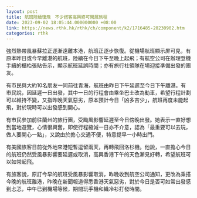 ```yaml
---
layout: post
title: 航班陸續復飛　不少搭客高興終可開展旅程
date: 2023-09-02 18:05:44.000000000 +08:00
link: https://news.rthk.hk/rthk/ch/component/k2/1716485-20230902.htm
categories: rthk
---
```


強烈熱帶風暴蘇拉正逐漸遠離本港，航班正逐步恢復。從機場航班顯示屏可見，有原本昨日或今早離港的航班，陸續在今日下午至晚上起飛；有航空公司在辦理登機手續的櫃枱張貼告示，顯示航班延誤時間；亦有旅行社領隊在場迎接凖備出發的團友。

有市民與大約10名朋友一同前往青海，航班由昨日下午延遲至今日下午離港。有市民說，因延遲一日出發，其中一日的行程會由乘坐巴士改為動車，希望行程計劃可以維持不變，又指昨晚天氣惡劣，原本預計今日「凶多吉少」，航班再度未能起飛，對於現時可以出發感到開心。

有市民參加前往蘭州的旅行團，受颱風影響延遲至今日傍晚出發。她表示一直好想到當地遊覽，心情很興奮，即使行程縮減一日亦不介意，認為「最重要可以去玩，做人要開心一點」，又說由於擔心交通不便，特意提早一小時出門。

有美國旅客日前從外地來港短暫逗留兩天，再轉飛回洛杉機。他說，一直擔心今日的航班仍然受風暴影響要延遲或取消，高興香港下午的天色漸見好轉，希望航班可以如常起飛。

有旅客說，原訂今早的航班受風暴影響取消，昨晚收到航空公司通知，更改為乘搭今晚的航班離港，昨晚在新聞報道得悉香港天氣惡劣，對於今日是否可如常出發感到忐忑，中午已到機場等候，期間玩手機和織冷衫打發時間。
